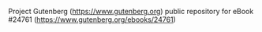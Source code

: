 Project Gutenberg (https://www.gutenberg.org) public repository for eBook #24761 (https://www.gutenberg.org/ebooks/24761)

